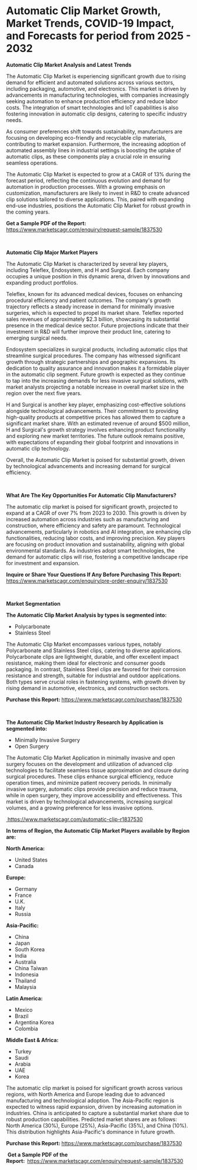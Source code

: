 <p><h1>Automatic Clip Market Growth, Market Trends, COVID-19 Impact, and Forecasts for period from 2025 - 2032</h1></p><p><strong>Automatic Clip Market Analysis and Latest Trends</strong></p>
<p><p>The Automatic Clip Market is experiencing significant growth due to rising demand for efficient and automated solutions across various sectors, including packaging, automotive, and electronics. This market is driven by advancements in manufacturing technologies, with companies increasingly seeking automation to enhance production efficiency and reduce labor costs. The integration of smart technologies and IoT capabilities is also fostering innovation in automatic clip designs, catering to specific industry needs.</p><p>As consumer preferences shift towards sustainability, manufacturers are focusing on developing eco-friendly and recyclable clip materials, contributing to market expansion. Furthermore, the increasing adoption of automated assembly lines in industrial settings is boosting the uptake of automatic clips, as these components play a crucial role in ensuring seamless operations.</p><p>The Automatic Clip Market is expected to grow at a CAGR of 13% during the forecast period, reflecting the continuous evolution and demand for automation in production processes. With a growing emphasis on customization, manufacturers are likely to invest in R&D to create advanced clip solutions tailored to diverse applications. This, paired with expanding end-use industries, positions the Automatic Clip Market for robust growth in the coming years.</p></p>
<p><strong>Get a Sample PDF of the Report:&nbsp;</strong> <a href="https://www.marketscagr.com/enquiry/request-sample/1837530?utm_campaign=3498&utm_medium=2&utm_source=Github&utm_content=ia&utm_term=13042025&utm_id=automatic-clip">https://www.marketscagr.com/enquiry/request-sample/1837530</a></p>
<p>&nbsp;</p>
<p><strong>Automatic Clip Major Market Players</strong></p>
<p><p>The Automatic Clip Market is characterized by several key players, including Teleflex, Endosystem, and H and Surgical. Each company occupies a unique position in this dynamic arena, driven by innovations and expanding product portfolios.</p><p>Teleflex, known for its advanced medical devices, focuses on enhancing procedural efficiency and patient outcomes. The company's growth trajectory reflects a steady increase in demand for minimally invasive surgeries, which is expected to propel its market share. Teleflex reported sales revenues of approximately $2.3 billion, showcasing its substantial presence in the medical device sector. Future projections indicate that their investment in R&D will further improve their product line, catering to emerging surgical needs.</p><p>Endosystem specializes in surgical products, including automatic clips that streamline surgical procedures. The company has witnessed significant growth through strategic partnerships and geographic expansions. Its dedication to quality assurance and innovation makes it a formidable player in the automatic clip segment. Future growth is expected as they continue to tap into the increasing demands for less invasive surgical solutions, with market analysts projecting a notable increase in overall market size in the region over the next five years.</p><p>H and Surgical is another key player, emphasizing cost-effective solutions alongside technological advancements. Their commitment to providing high-quality products at competitive prices has allowed them to capture a significant market share. With an estimated revenue of around $500 million, H and Surgical's growth strategy involves enhancing product functionality and exploring new market territories. The future outlook remains positive, with expectations of expanding their global footprint and innovations in automatic clip technology. </p><p>Overall, the Automatic Clip Market is poised for substantial growth, driven by technological advancements and increasing demand for surgical efficiency.</p></p>
<p>&nbsp;</p>
<p><strong>What Are The Key Opportunities For Automatic Clip Manufacturers?</strong></p>
<p><p>The automatic clip market is poised for significant growth, projected to expand at a CAGR of over 7% from 2023 to 2030. This growth is driven by increased automation across industries such as manufacturing and construction, where efficiency and safety are paramount. Technological advancements, particularly in robotics and AI integration, are enhancing clip functionalities, reducing labor costs, and improving precision. Key players are focusing on product innovation and sustainability, aligning with global environmental standards. As industries adopt smart technologies, the demand for automatic clips will rise, fostering a competitive landscape ripe for investment and expansion.</p></p>
<p><strong>Inquire or Share Your Questions If Any Before Purchasing This Report:</strong> <a href="https://www.marketscagr.com/enquiry/pre-order-enquiry/1837530?utm_campaign=3498&utm_medium=2&utm_source=Github&utm_content=ia&utm_term=13042025&utm_id=automatic-clip">https://www.marketscagr.com/enquiry/pre-order-enquiry/1837530</a></p>
<p>&nbsp;</p>
<p><strong>Market Segmentation</strong></p>
<p><strong>The Automatic Clip Market Analysis by types is segmented into:</strong></p>
<p><ul><li>Polycarbonate</li><li>Stainless Steel</li></ul></p>
<p><p>The Automatic Clip Market encompasses various types, notably Polycarbonate and Stainless Steel clips, catering to diverse applications. Polycarbonate clips are lightweight, durable, and offer excellent impact resistance, making them ideal for electronic and consumer goods packaging. In contrast, Stainless Steel clips are favored for their corrosion resistance and strength, suitable for industrial and outdoor applications. Both types serve crucial roles in fastening systems, with growth driven by rising demand in automotive, electronics, and construction sectors.</p></p>
<p><strong>Purchase this Report:&nbsp;</strong><a href="https://www.marketscagr.com/purchase/1837530?utm_campaign=3498&utm_medium=2&utm_source=Github&utm_content=ia&utm_term=13042025&utm_id=automatic-clip">https://www.marketscagr.com/purchase/1837530</a></p>
<p>&nbsp;</p>
<p><strong>The Automatic Clip Market Industry Research by Application is segmented into:</strong></p>
<p><ul><li>Minimally Invasive Surgery</li><li>Open Surgery</li></ul></p>
<p><p>The Automatic Clip Market Application in minimally invasive and open surgery focuses on the development and utilization of advanced clip technologies to facilitate seamless tissue approximation and closure during surgical procedures. These clips enhance surgical efficiency, reduce operation times, and minimize patient recovery periods. In minimally invasive surgery, automatic clips provide precision and reduce trauma, while in open surgery, they improve accessibility and effectiveness. This market is driven by technological advancements, increasing surgical volumes, and a growing preference for less invasive options.</p></p>
<p><a href="https://www.marketscagr.com/automatic-clip-r1837530?utm_campaign=3498&utm_medium=2&utm_source=Github&utm_content=ia&utm_term=13042025&utm_id=automatic-clip">&nbsp;https://www.marketscagr.com/automatic-clip-r1837530</a></p>
<p><strong>In terms of Region, the Automatic Clip Market Players available by Region are:</strong></p>
<p>
    <p> <strong> North America: </strong>
        <ul>
            <li>United States</li>
            <li>Canada</li>
        </ul>
        </p> 
    <p> <strong> Europe: </strong>
        <ul>
            <li>Germany</li>
            <li>France</li>
            <li>U.K.</li>
            <li>Italy</li>
            <li>Russia</li>
        </ul>
        </p> 
    <p> <strong> Asia-Pacific: </strong>
        <ul>
            <li>China</li>
            <li>Japan</li>
            <li>South Korea</li>
            <li>India</li>
            <li>Australia</li>
            <li>China Taiwan</li>
            <li>Indonesia</li>
            <li>Thailand</li>
            <li>Malaysia</li>
        </ul>
        </p> 
    <p> <strong> Latin America: </strong>
        <ul>
            <li>Mexico</li>
            <li>Brazil</li>
            <li>Argentina Korea</li>
            <li>Colombia</li>
        </ul>
        </p> 
    <p> <strong> Middle East & Africa: </strong>
        <ul>
            <li>Turkey</li>
            <li>Saudi</li>
            <li>Arabia</li>
            <li>UAE</li>
            <li>Korea</li>
        </ul>
    </p>
    </p>
<p><p>The automatic clip market is poised for significant growth across various regions, with North America and Europe leading due to advanced manufacturing and technological adoption. The Asia-Pacific region is expected to witness rapid expansion, driven by increasing automation in industries. China is anticipated to capture a substantial market share due to robust production capabilities. Predicted market shares are as follows: North America (30%), Europe (25%), Asia-Pacific (35%), and China (10%). This distribution highlights Asia-Pacific's dominance in future growth.</p></p>
<p><strong>Purchase this Report: </strong><a href="https://www.marketscagr.com/purchase/1837530?utm_campaign=3498&utm_medium=2&utm_source=Github&utm_content=ia&utm_term=13042025&utm_id=automatic-clip">https://www.marketscagr.com/purchase/1837530</a></p>
<p>&nbsp;<strong>Get a Sample PDF of the Report:&nbsp;&nbsp;</strong><a href="https://www.marketscagr.com/enquiry/request-sample/1837530?utm_campaign=3498&utm_medium=2&utm_source=Github&utm_content=ia&utm_term=13042025&utm_id=automatic-clip">https://www.marketscagr.com/enquiry/request-sample/1837530</a></p>
<p><strong></strong></p>
<p><p></p><p></p><p></p></p>